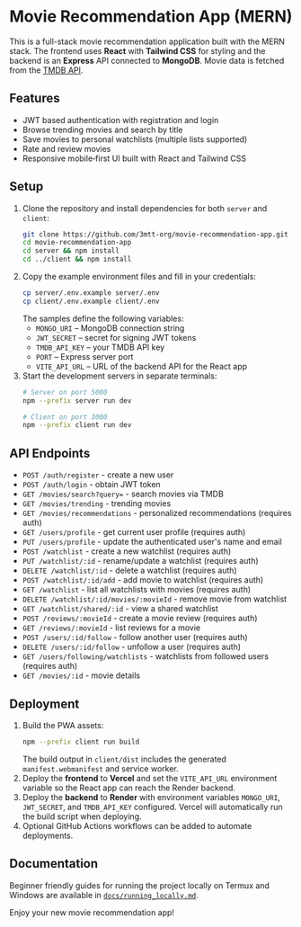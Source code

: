 # Movie Recommendation App (MERN)

This is a full-stack movie recommendation application built with the MERN stack. The frontend uses **React** with **Tailwind CSS** for styling and the backend is an **Express** API connected to **MongoDB**. Movie data is fetched from the [TMDB API](https://www.themoviedb.org/).

## Features
- JWT based authentication with registration and login
- Browse trending movies and search by title
- Save movies to personal watchlists (multiple lists supported)
- Rate and review movies
- Responsive mobile‑first UI built with React and Tailwind CSS

## Setup
1. Clone the repository and install dependencies for both `server` and `client`:
   ```bash
   git clone https://github.com/3mtt-org/movie-recommendation-app.git
   cd movie-recommendation-app
   cd server && npm install
   cd ../client && npm install
   ```
2. Copy the example environment files and fill in your credentials:
   ```bash
   cp server/.env.example server/.env
   cp client/.env.example client/.env
   ```
   The samples define the following variables:
   - `MONGO_URI` – MongoDB connection string
   - `JWT_SECRET` – secret for signing JWT tokens
   - `TMDB_API_KEY` – your TMDB API key
   - `PORT` – Express server port
   - `VITE_API_URL` – URL of the backend API for the React app
3. Start the development servers in separate terminals:
   ```bash
   # Server on port 5000
   npm --prefix server run dev
   
   # Client on port 3000
   npm --prefix client run dev
   ```

## API Endpoints
- `POST /auth/register` - create a new user  
- `POST /auth/login` - obtain JWT token  
- `GET /movies/search?query=` - search movies via TMDB  
- `GET /movies/trending` - trending movies  
- `GET /movies/recommendations` - personalized recommendations (requires auth)  
- `GET /users/profile` - get current user profile (requires auth)  
- `PUT /users/profile` - update the authenticated user's name and email  
- `POST /watchlist` - create a new watchlist (requires auth)  
- `PUT /watchlist/:id` - rename/update a watchlist (requires auth)  
- `DELETE /watchlist/:id` - delete a watchlist (requires auth)  
- `POST /watchlist/:id/add` - add movie to watchlist (requires auth)
- `GET /watchlist` - list all watchlists with movies (requires auth)
- `DELETE /watchlist/:id/movies/:movieId` - remove movie from watchlist
- `GET /watchlist/shared/:id` - view a shared watchlist
- `POST /reviews/:movieId` - create a movie review (requires auth)
- `GET /reviews/:movieId` - list reviews for a movie
- `POST /users/:id/follow` - follow another user (requires auth)
- `DELETE /users/:id/follow` - unfollow a user (requires auth)
- `GET /users/following/watchlists` - watchlists from followed users (requires auth)
- `GET /movies/:id` - movie details

## Deployment
1. Build the PWA assets:
   ```bash
   npm --prefix client run build
   ```
   The build output in `client/dist` includes the generated `manifest.webmanifest` and service worker.
2. Deploy the **frontend** to **Vercel** and set the `VITE_API_URL` environment variable so the React app can reach the Render backend.
3. Deploy the **backend** to **Render** with environment variables `MONGO_URI`, `JWT_SECRET`, and `TMDB_API_KEY` configured.
   Vercel will automatically run the build script when deploying.
4. Optional GitHub Actions workflows can be added to automate deployments.

## Documentation
Beginner friendly guides for running the project locally on Termux and Windows are available in [`docs/running_locally.md`](docs/running_locally.md).

Enjoy your new movie recommendation app!
